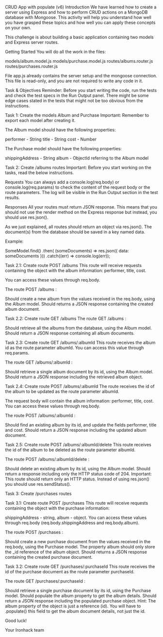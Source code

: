 CRUD App with populate (v6)
Introduction
We have learned how to create a server using Express and how to perform CRUD actions on a MongoDB database with Mongoose. This activity will help you understand how well you have grasped these topics and how well you can apply these concepts on your own.

This challenge is about building a basic application containing two models and Express server routes.

Getting Started
You will do all the work in the files:

models/album.model.js
models/purchase.model.js
routes/albums.router.js
routes/purchases.router.js


File app.js already contains the server setup and the mongoose connection.
This file is read-only, and you are not required to write any code in it.



Task & Objectives
Reminder: Before you start writing the code, run the tests and check the test specs in the Run Output panel.
There might be some edge cases stated in the tests that might not be too obvious from the instructions.



Task 1: Create the models Album and Purchase
Important: Remember to export each model after creating it.



The Album model should have the following properties:

performer - String
title - String
cost - Number


The Purchase model should have the following properties:

shippingAddress - String
album - ObjectId referring to the Album model


Task 2: Create /albums routes
Important: Before you start working on the tasks, read the below instructions.



Requests
You can always add a console.log(req.body) or console.log(req.params) to check the content of the request body or the route parameters. The log will be visible in the Run Output section in the test results.



Responses
All your routes must return JSON response. This means that you should not use the render method on the Express response but instead, you should use res.json().

As we just explained, all routes should return an object via res.json(). The document(s) from the database should be saved in a key named data.

Example:

SomeModel.find()
  .then( (someDocuments) => res.json({ data: someDocuments }))
  .catch((err) => console.log(err));


Task 2.1: Create route POST /albums
This route will receive requests containing the object with the album information: performer, title, cost.

You can access these values through req.body.

The route POST /albums :

Should create a new album from the values received in the req.body, using the Album model.
Should returns a JSON response containing the created album document.


Task 2.2: Create route GET /albums
The route GET /albums :

Should retrieve all the albums from the database, using the Album model.
Should return a JSON response containing all album documents.


Task 2.3: Create route GET /albums/:albumId
This route receives the album id as the route parameter albumId.
You can access this value through req.params.

The route GET /albums/:albumId :

Should retrieve a single album document by its id, using the Album model.
Should return a JSON response including the retrieved album object.


Task 2.4: Create route POST /albums/:albumId
The route receives the id of the album to be updated as the route parameter albumId.

The request body will contain the album information: performer, title, cost.
You can access these values through req.body.

The route POST /albums/:albumId :

Should find an existing album by its id, and update the fields performer, title and cost.
Should return a JSON response including the updated album document.


Task 2.5: Create route POST /albums/:albumId/delete
This route receives the id of the album to be deleted as the route parameter albumId.

The route POST /albums/:albumId/delete :

Should delete an existing album by its id, using the Album model.
Should return a response including only the HTTP status code of 204.
Important: This route should return only an HTTP status. Instead of using res.json() you should use res.sendStatus().



Task 3: Create /purchases routes


Task 3.1: Create route POST /purchases
This route will receive requests containing the object with the purchase information:

shippingAddress - string,
album - object.
You can access these values through req.body (req.body.shippingAddress and req.body.album).

The route POST /purchases :

Should create a new purchase document from the values received in the req.body, using the Purchase model.
The property album should only store the _id reference of the album object.
Should returns a JSON response containing the created purchase document.


Task 3.2: Create route GET /purchases/:purchaseId
This route receives the id of the purchase document as the route parameter purchaseId.

The route GET /purchases/:purchaseId :

Should retrieve a single purchase document by its id, using the Purchase model.
Should populate the album property to get the album details.
Should return a JSON response including the populated purchase object.
Hint: The album property of the object is just a reference (id). You will have to .populate() this field to get the album document details, not just the id.



Good luck!

Your Ironhack team